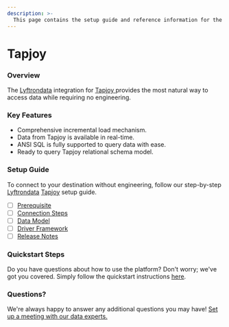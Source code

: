 ```yaml
---
description: >-
  This page contains the setup guide and reference information for the Tapjoy source connector.
---
```


# Tapjoy

### Overview

The [Lyftrondata](https://www.lyftrondata.com/) integration for [Tapjoy](https://www.lyftrondata.com/integration/tapjoy/)[ ](https://www.lyftrondata.com/integration/tapjoy/)provides the most natural way to access data while requiring no engineering.

### Key Features

* Comprehensive incremental load mechanism.
* Data from Tapjoy is available in real-time.&#x20;
* ANSI SQL is fully supported to query data with ease.
* Ready to query Tapjoy relational schema model.

### Setup Guide

To connect to your destination without engineering, follow our step-by-step [Lyftrondata](https://www.lyftrondata.com/)  [Tapjoy](https://www.lyftrondata.com/integration/tapjoy/) setup guide.

* [ ] [Prerequisite](../../marketing-analytics/tapjoy/prerequisite.md)
* [ ] [Connection Steps](../../marketing-analytics/tapjoy/connection-steps.md)
* [ ] [Data Model](../../marketing-analytics/tapjoy/data-model/)
* [ ] [Driver Framework](../../marketing-analytics/tapjoy/driver-framework/)
* [ ] [Release Notes](../../marketing-analytics/tapjoy/release-notes.md)

### Quickstart Steps

Do you have questions about how to use the platform? Don't worry; we've got you covered. Simply follow the quickstart instructions [here](../../../quickstart-steps.md).

### Questions? <a href="#questions" id="questions"></a>

We're always happy to answer any additional questions you may have! [Set up a meeting with our data experts.](https://www.lyftrondata.com/book-a-meeting/)

